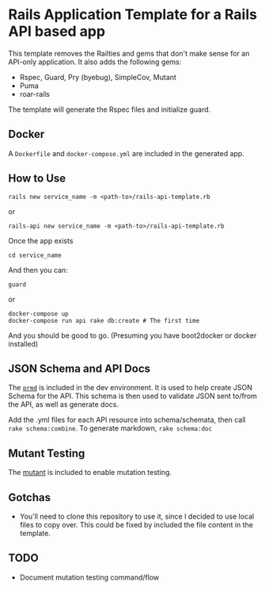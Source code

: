 # Rails Application Template for a Rails API based app

This template removes the Railties and gems that don't make sense for an 
API-only application. It also adds the following gems:

* Rspec, Guard, Pry (byebug), SimpleCov, Mutant
* Puma
* roar-rails

The template will generate the Rspec files and initialize guard.  

## Docker
A `Dockerfile` and `docker-compose.yml` are included in the generated app.

## How to Use

    rails new service_name -m <path-to>/rails-api-template.rb

or 

    rails-api new service_name -m <path-to>/rails-api-template.rb

Once the app exists

    cd service_name

And then you can:

    guard

or 

    docker-compose up
    docker-compose run api rake db:create # The first time

And you should be good to go. (Presuming you have boot2docker or docker installed)

## JSON Schema and API Docs
The [`prmd`](https://github.com/interagent/prmd) is included in the dev environment. It is used to help create JSON Schema for the API. This schema is then used to validate JSON sent to/from the API, as well as generate docs.

Add the .yml files for each API resource into schema/schemata, then call `rake schema:combine`. To generate markdown, `rake schema:doc`

## Mutant Testing
The [mutant](https://github.com/mbj/mutant) is included to enable mutation testing. 

## Gotchas

* You'll need to clone this repository to use it, since I decided to use local files to copy over. This could be fixed by included the file content in the template.


## TODO
* Document mutation testing command/flow
